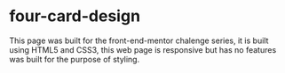# four-card-design

This page was built for the front-end-mentor chalenge series, it is built using HTML5 and CSS3, this web page is responsive but has no features was built for the purpose of styling.
